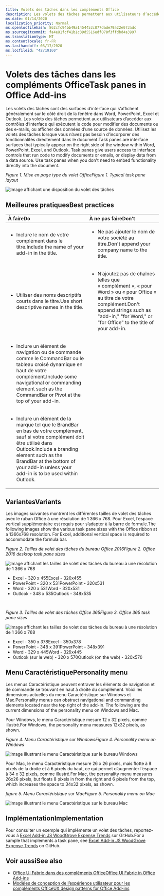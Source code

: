 ```yaml
---
title: Volets des tâches dans les compléments Office
description: Les volets des tâches permettent aux utilisateurs d’accéder aux contrôles d’interface qui exécutent le code pour modifier des documents ou des e-mails, ou afficher des données d’une source de données.
ms.date: 01/14/2020
localization_priority: Normal
ms.openlocfilehash: 862cfc94bb49a1454453c877dade79a22e073adc
ms.sourcegitcommit: fa4e81fcf41b1c39d5516edf078f3ffdbd4a3997
ms.translationtype: MT
ms.contentlocale: fr-FR
ms.lasthandoff: 03/17/2020
ms.locfileid: "42719160"
---
```

# <a name="task-panes-in-office-add-ins"></a><span data-ttu-id="8c917-103">Volets des tâches dans les compléments Office</span><span class="sxs-lookup"><span data-stu-id="8c917-103">Task panes in Office Add-ins</span></span>
 
<span data-ttu-id="8c917-p101">Les volets des tâches sont des surfaces d’interface qui s’affichent généralement sur le côté droit de la fenêtre dans Word, PowerPoint, Excel et Outlook. Les volets des tâches permettent aux utilisateurs d’accéder aux contrôles d’interface qui exécutent le code pour modifier des documents ou des e-mails, ou afficher des données d’une source de données. Utilisez les volets des tâches lorsque vous n’avez pas besoin d’incorporer des fonctionnalités directement dans le document.</span><span class="sxs-lookup"><span data-stu-id="8c917-p101">Task panes are interface surfaces that typically appear on the right side of the window within Word, PowerPoint, Excel, and Outlook. Task panes give users access to interface controls that run code to modify documents or emails, or display data from a data source. Use task panes when you don't need to embed functionality directly into the document.</span></span>

<span data-ttu-id="8c917-107">*Figure 1. Mise en page type du volet Office*</span><span class="sxs-lookup"><span data-stu-id="8c917-107">*Figure 1. Typical task pane layout*</span></span>

![Image affichant une disposition du volet des tâches](../images/overview-with-app-task-pane.png)

## <a name="best-practices"></a><span data-ttu-id="8c917-109">Meilleures pratiques</span><span class="sxs-lookup"><span data-stu-id="8c917-109">Best practices</span></span>

|<span data-ttu-id="8c917-110">**À faire**</span><span class="sxs-lookup"><span data-stu-id="8c917-110">**Do**</span></span>|<span data-ttu-id="8c917-111">**À ne pas faire**</span><span class="sxs-lookup"><span data-stu-id="8c917-111">**Don't**</span></span>|
|:-----|:--------|
|<ul><li><span data-ttu-id="8c917-112">Inclure le nom de votre complément dans le titre.</span><span class="sxs-lookup"><span data-stu-id="8c917-112">Include the name of your add-in in the title.</span></span></li></ul>|<ul><li><span data-ttu-id="8c917-113">Ne pas ajouter le nom de votre société au titre.</span><span class="sxs-lookup"><span data-stu-id="8c917-113">Don't append your company name to the title.</span></span></li></ul>|
|<ul><li><span data-ttu-id="8c917-114">Utiliser des noms descriptifs courts dans le titre.</span><span class="sxs-lookup"><span data-stu-id="8c917-114">Use short descriptive names in the title.</span></span></li></ul>|<ul><li><span data-ttu-id="8c917-115">N’ajoutez pas de chaînes telles que « complément », « pour Word » ou « pour Office » au titre de votre complément.</span><span class="sxs-lookup"><span data-stu-id="8c917-115">Don't append strings such as "add-in," "for Word," or "for Office" to the title of your add-in.</span></span></li></ul>|
|<ul><li><span data-ttu-id="8c917-116">Inclure un élément de navigation ou de commande comme le CommandBar ou le tableau croisé dynamique en haut de votre complément.</span><span class="sxs-lookup"><span data-stu-id="8c917-116">Include some navigational or commanding element such as the CommandBar or Pivot at the top of your add-in.</span></span></li></ul>||
|<ul><li><span data-ttu-id="8c917-117">Inclure un élément de la marque tel que le BrandBar en bas de votre complément, sauf si votre complément doit être utilisé dans Outlook.</span><span class="sxs-lookup"><span data-stu-id="8c917-117">Include a branding element such as the BrandBar at the bottom of your add-in unless your add-in is to be used within Outlook.</span></span></li></ul>||


## <a name="variants"></a><span data-ttu-id="8c917-118">Variantes</span><span class="sxs-lookup"><span data-stu-id="8c917-118">Variants</span></span>

<span data-ttu-id="8c917-p102">Les images suivantes montrent les différentes tailles de volet des tâches avec le ruban Office à une résolution de 1 366 x 768. Pour Excel, l’espace vertical supplémentaire est requis pour s’adapter à la barre de formule.</span><span class="sxs-lookup"><span data-stu-id="8c917-p102">The following images show the various task pane sizes with the Office ribbon at a 1366x768 resolution. For Excel, additional vertical space is required to accommodate the formula bar.</span></span>  

<span data-ttu-id="8c917-121">*Figure 2. Tailles de volet des tâches du bureau Office 2016*</span><span class="sxs-lookup"><span data-stu-id="8c917-121">*Figure 2. Office 2016 desktop task pane sizes*</span></span>

![Image affichant les tailles de volet des tâches du bureau à une résolution de 1 366 x 768](../images/office-2016-taskpane-sizes.png)

- <span data-ttu-id="8c917-123">Excel - 320 x 455</span><span class="sxs-lookup"><span data-stu-id="8c917-123">Excel - 320x455</span></span>
- <span data-ttu-id="8c917-124">PowerPoint - 320 x 531</span><span class="sxs-lookup"><span data-stu-id="8c917-124">PowerPoint - 320x531</span></span>
- <span data-ttu-id="8c917-125">Word - 320 x 531</span><span class="sxs-lookup"><span data-stu-id="8c917-125">Word - 320x531</span></span>
- <span data-ttu-id="8c917-126">Outlook - 348 x 535</span><span class="sxs-lookup"><span data-stu-id="8c917-126">Outlook - 348x535</span></span>

<br/>

<span data-ttu-id="8c917-127">*Figure 3. Tailles de volet des tâches Office 365*</span><span class="sxs-lookup"><span data-stu-id="8c917-127">*Figure 3. Office 365 task pane sizes*</span></span>

![Image affichant les tailles de volet des tâches du bureau à une résolution de 1 366 x 768](../images/office-365-taskpane-sizes.png)

- <span data-ttu-id="8c917-129">Excel - 350 x 378</span><span class="sxs-lookup"><span data-stu-id="8c917-129">Excel - 350x378</span></span>
- <span data-ttu-id="8c917-130">PowerPoint - 348 x 391</span><span class="sxs-lookup"><span data-stu-id="8c917-130">PowerPoint - 348x391</span></span>
- <span data-ttu-id="8c917-131">Word - 329 x 445</span><span class="sxs-lookup"><span data-stu-id="8c917-131">Word - 329x445</span></span>
- <span data-ttu-id="8c917-132">Outlook (sur le web) - 320 x 570</span><span class="sxs-lookup"><span data-stu-id="8c917-132">Outlook (on the web) - 320x570</span></span>

## <a name="personality-menu"></a><span data-ttu-id="8c917-133">Menu Caractéristique</span><span class="sxs-lookup"><span data-stu-id="8c917-133">Personality menu</span></span>

<span data-ttu-id="8c917-p103">Les menus Caractéristique peuvent entraver les éléments de navigation et de commande se trouvant en haut à droite du complément. Voici les dimensions actuelles du menu Caractéristique sur Windows et Mac.</span><span class="sxs-lookup"><span data-stu-id="8c917-p103">Personality menus can obstruct navigational and commanding elements located near the top right of the add-in. The following are the current dimensions of the personality menu on Windows and Mac.</span></span>

<span data-ttu-id="8c917-136">Pour Windows, le menu Caractéristique mesure 12 x 32 pixels, comme illustré.</span><span class="sxs-lookup"><span data-stu-id="8c917-136">For Windows, the personality menu measures 12x32 pixels, as shown.</span></span>

<span data-ttu-id="8c917-137">*Figure 4. Menu Caractéristique sur Windows*</span><span class="sxs-lookup"><span data-stu-id="8c917-137">*Figure 4. Personality menu on Windows*</span></span>

![Image illustrant le menu Caractéristique sur le bureau Windows](../images/personality-menu-win.png)

<span data-ttu-id="8c917-139">Pour Mac, le menu Caractéristique mesure 26 x 26 pixels, mais flotte à 8 pixels de la droite et à 6 pixels du haut, ce qui permet d’augmenter l’espace à 34 x 32 pixels, comme illustré.</span><span class="sxs-lookup"><span data-stu-id="8c917-139">For Mac, the personality menu measures 26x26 pixels, but floats 8 pixels in from the right and 6 pixels from the top, which increases the space to 34x32 pixels, as shown.</span></span>

<span data-ttu-id="8c917-140">*figure 5. Menu Caractéristique sur Mac*</span><span class="sxs-lookup"><span data-stu-id="8c917-140">*Figure 5. Personality menu on Mac*</span></span>

![Image illustrant le menu Caractéristique sur le bureau Mac](../images/personality-menu-mac.png)

## <a name="implementation"></a><span data-ttu-id="8c917-142">Implémentation</span><span class="sxs-lookup"><span data-stu-id="8c917-142">Implementation</span></span>

<span data-ttu-id="8c917-143">Pour consulter un exemple qui implémente un volet des tâches, reportez-vous à [Excel Add-in JS WoodGrove Expense Trends](https://github.com/OfficeDev/Excel-Add-in-WoodGrove-Expense-Trends) sur GitHub.</span><span class="sxs-lookup"><span data-stu-id="8c917-143">For a sample that implements a task pane, see [Excel Add-in JS WoodGrove Expense Trends](https://github.com/OfficeDev/Excel-Add-in-WoodGrove-Expense-Trends) on GitHub.</span></span> 


## <a name="see-also"></a><span data-ttu-id="8c917-144">Voir aussi</span><span class="sxs-lookup"><span data-stu-id="8c917-144">See also</span></span>

- [<span data-ttu-id="8c917-145">Office UI Fabric dans des compléments Office</span><span class="sxs-lookup"><span data-stu-id="8c917-145">Office UI Fabric in Office Add-ins</span></span>](office-ui-fabric.md) 
- [<span data-ttu-id="8c917-146">Modèles de conception de l’expérience utilisateur pour les compléments Office</span><span class="sxs-lookup"><span data-stu-id="8c917-146">UX design patterns for Office Add-ins</span></span>](../design/ux-design-pattern-templates.md)

